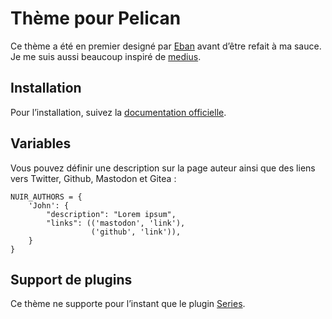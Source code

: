 # Thème pour Pelican

Ce thème a été en premier designé par [Eban](https://eban.bzh) avant d’être refait à ma sauce. Je me suis aussi beaucoup inspiré de [medius](https://github.com/onur/medius).

## Installation

Pour l’installation, suivez la [documentation officielle](https://docs.getpelican.com/en/4.5.4/pelican-themes.html).

## Variables

Vous pouvez définir une description sur la page auteur ainsi que des liens vers Twitter, Github, Mastodon et Gitea : 

```
NUIR_AUTHORS = {
    'John': {
        "description": "Lorem ipsum",
        "links": (('mastodon', 'link'),
                  ('github', 'link')),
    }
}
```

## Support de plugins

Ce thème ne supporte pour l’instant que le plugin [Series](https://github.com/getpelican/pelican-plugins/tree/master/series).

